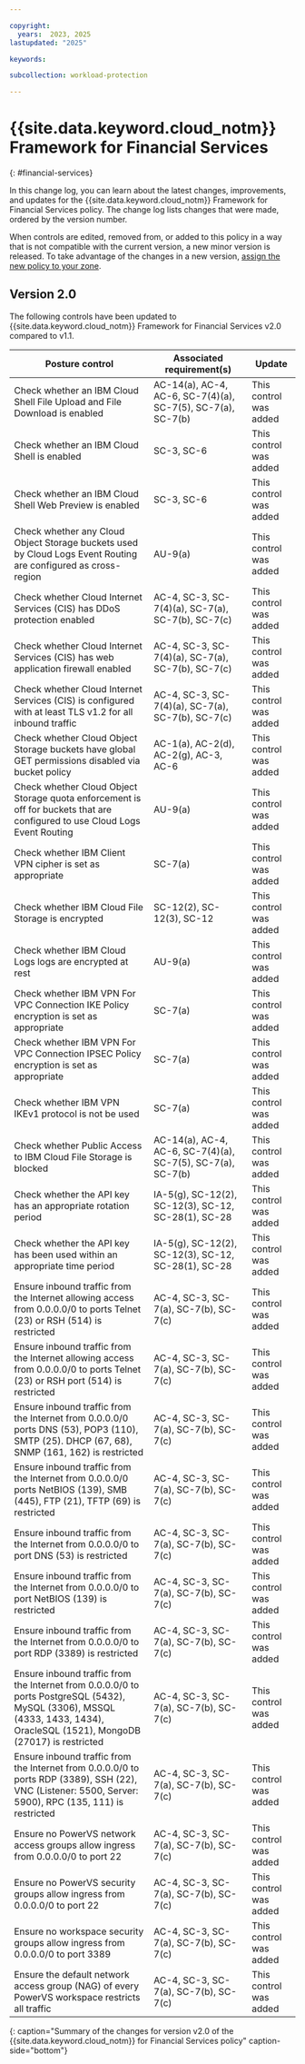 ```yaml
---

copyright:
  years:  2023, 2025
lastupdated: "2025"

keywords:

subcollection: workload-protection

---
```


# {{site.data.keyword.cloud_notm}} Framework for Financial Services
{: #financial-services}

In this change log, you can learn about the latest changes, improvements, and updates for the {{site.data.keyword.cloud_notm}} Framework for Financial Services policy. The change log lists changes that were made, ordered by the version number.

When controls are edited, removed from, or added to this policy in a way that is not compatible with the current version, a new minor version is released. To take advantage of the changes in a new version, [assign the new policy to your zone](/docs/workload-protection?topic=workload-protection-posture-link-policy-to-zone).

## Version 2.0
The following controls have been updated to {{site.data.keyword.cloud_notm}} Framework for Financial Services v2.0 compared to v1.1.

| Posture control                                                                                                                                                             | Associated requirement(s)                                   | Update                 |
|-----------------------------------------------------------------------------------------------------------------------------------------------------------------------------|-------------------------------------------------------------|------------------------|
| Check whether an IBM Cloud Shell File Upload and File Download is enabled                                                                                                   | AC-14(a), AC-4, AC-6, SC-7(4)(a), SC-7(5), SC-7(a), SC-7(b) | This control was added |
| Check whether an IBM Cloud Shell is enabled                                                                                                                                 | SC-3, SC-6                                                  | This control was added |
| Check whether an IBM Cloud Shell Web Preview is enabled                                                                                                                     | SC-3, SC-6                                                  | This control was added |
| Check whether any Cloud Object Storage buckets used by Cloud Logs Event Routing are configured as cross-region                                                              | AU-9(a)                                                     | This control was added |
| Check whether Cloud Internet Services (CIS) has DDoS protection enabled                                                                                                     | AC-4, SC-3, SC-7(4)(a), SC-7(a), SC-7(b), SC-7(c)           | This control was added |
| Check whether Cloud Internet Services (CIS) has web application firewall enabled                                                                                            | AC-4, SC-3, SC-7(4)(a), SC-7(a), SC-7(b), SC-7(c)           | This control was added |
| Check whether Cloud Internet Services (CIS) is configured with at least TLS v1.2 for all inbound traffic                                                                    | AC-4, SC-3, SC-7(4)(a), SC-7(a), SC-7(b), SC-7(c)           | This control was added |
| Check whether Cloud Object Storage buckets have global GET permissions disabled via bucket policy                                                                           | AC-1(a), AC-2(d), AC-2(g), AC-3, AC-6                       | This control was added |
| Check whether Cloud Object Storage quota enforcement is off for buckets that are configured to use Cloud Logs Event Routing                                                 | AU-9(a)                                                     | This control was added |
| Check whether IBM Client VPN cipher is set as appropriate                                                                                                                   | SC-7(a)                                                     | This control was added |
| Check whether IBM Cloud File Storage is encrypted                                                                                                                           | SC-12(2), SC-12(3), SC-12                                   | This control was added |
| Check whether IBM Cloud Logs logs are encrypted at rest                                                                                                                     | AU-9(a)                                                     | This control was added |
| Check whether IBM VPN For VPC Connection IKE Policy encryption is set as appropriate                                                                                        | SC-7(a)                                                     | This control was added |
| Check whether IBM VPN For VPC Connection IPSEC Policy encryption is set as appropriate                                                                                      | SC-7(a)                                                     | This control was added |
| Check whether IBM VPN IKEv1 protocol is not be used                                                                                                                         | SC-7(a)                                                     | This control was added |
| Check whether Public Access to IBM Cloud File Storage is blocked                                                                                                            | AC-14(a), AC-4, AC-6, SC-7(4)(a), SC-7(5), SC-7(a), SC-7(b) | This control was added |
| Check whether the API key has an appropriate rotation period                                                                                                                | IA-5(g), SC-12(2), SC-12(3), SC-12, SC-28(1), SC-28         | This control was added |
| Check whether the API key has been used within an appropriate time period                                                                                                   | IA-5(g), SC-12(2), SC-12(3), SC-12, SC-28(1), SC-28         | This control was added |
| Ensure inbound traffic from the Internet allowing access from 0.0.0.0/0 to ports Telnet (23) or RSH (514) is restricted                                                     | AC-4, SC-3, SC-7(a), SC-7(b), SC-7(c)                       | This control was added |
| Ensure inbound traffic from the Internet allowing access from 0.0.0.0/0 to ports Telnet (23) or RSH port (514) is restricted                                                | AC-4, SC-3, SC-7(a), SC-7(b), SC-7(c)                       | This control was added |
| Ensure inbound traffic from the Internet from 0.0.0.0/0 ports DNS (53), POP3 (110), SMTP (25). DHCP (67, 68), SNMP (161, 162) is restricted                                 | AC-4, SC-3, SC-7(a), SC-7(b), SC-7(c)                       | This control was added |
| Ensure inbound traffic from the Internet from 0.0.0.0/0 ports NetBIOS (139), SMB (445), FTP (21), TFTP (69) is restricted                                                   | AC-4, SC-3, SC-7(a), SC-7(b), SC-7(c)                       | This control was added |
| Ensure inbound traffic from the Internet from 0.0.0.0/0 to port DNS (53) is restricted                                                                                      | AC-4, SC-3, SC-7(a), SC-7(b), SC-7(c)                       | This control was added |
| Ensure inbound traffic from the Internet from 0.0.0.0/0 to port NetBIOS (139) is restricted                                                                                 | AC-4, SC-3, SC-7(a), SC-7(b), SC-7(c)                       | This control was added |
| Ensure inbound traffic from the Internet from 0.0.0.0/0 to port RDP (3389) is restricted                                                                                    | AC-4, SC-3, SC-7(a), SC-7(b), SC-7(c)                       | This control was added |
| Ensure inbound traffic from the Internet from 0.0.0.0/0 to ports PostgreSQL (5432), MySQL (3306), MSSQL (4333, 1433, 1434), OracleSQL (1521), MongoDB (27017) is restricted | AC-4, SC-3, SC-7(a), SC-7(b), SC-7(c)                       | This control was added |
| Ensure inbound traffic from the Internet from 0.0.0.0/0 to ports RDP (3389), SSH (22), VNC (Listener: 5500, Server: 5900), RPC (135, 111) is restricted                     | AC-4, SC-3, SC-7(a), SC-7(b), SC-7(c)                       | This control was added |
| Ensure no PowerVS network access groups allow ingress from 0.0.0.0/0 to port 22                                                                                             | AC-4, SC-3, SC-7(a), SC-7(b), SC-7(c)                       | This control was added |
| Ensure no PowerVS security groups allow ingress from 0.0.0.0/0 to port 22                                                                                                   | AC-4, SC-3, SC-7(a), SC-7(b), SC-7(c)                       | This control was added |
| Ensure no workspace security groups allow ingress from 0.0.0.0/0 to port 3389                                                                                               | AC-4, SC-3, SC-7(a), SC-7(b), SC-7(c)                       | This control was added |
| Ensure the default network access group (NAG) of every PowerVS workspace restricts all traffic                                                                              | AC-4, SC-3, SC-7(a), SC-7(b), SC-7(c)                       | This control was added |
{: caption="Summary of the changes for version v2.0 of the {{site.data.keyword.cloud_notm}} for Financial Services policy" caption-side="bottom"}

